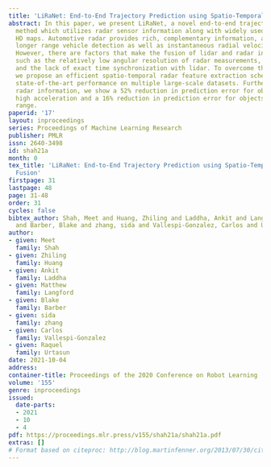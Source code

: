 ```yaml
---
title: 'LiRaNet: End-to-End Trajectory Prediction using Spatio-Temporal Radar Fusion'
abstract: In this paper, we present LiRaNet, a novel end-to-end trajectory prediction
  method which utilizes radar sensor information along with widely used lidar and
  HD maps. Automotive radar provides rich, complementary information, allowing for
  longer range vehicle detection as well as instantaneous radial velocity measurements.
  However, there are factors that make the fusion of lidar and radar information challenging,
  such as the relatively low angular resolution of radar measurements, their sparsity
  and the lack of exact time synchronization with lidar. To overcome these challenges,
  we propose an efficient spatio-temporal radar feature extraction scheme which achieves
  state-of-the-art performance on multiple large-scale datasets. Further, by incorporating
  radar information, we show a 52% reduction in prediction error for objects with
  high acceleration and a 16% reduction in prediction error for objects at longer
  range.
paperid: '17'
layout: inproceedings
series: Proceedings of Machine Learning Research
publisher: PMLR
issn: 2640-3498
id: shah21a
month: 0
tex_title: 'LiRaNet: End-to-End Trajectory Prediction using Spatio-Temporal Radar
  Fusion'
firstpage: 31
lastpage: 48
page: 31-48
order: 31
cycles: false
bibtex_author: Shah, Meet and Huang, Zhiling and Laddha, Ankit and Langford, Matthew
  and Barber, Blake and zhang, sida and Vallespi-Gonzalez, Carlos and Urtasun, Raquel
author:
- given: Meet
  family: Shah
- given: Zhiling
  family: Huang
- given: Ankit
  family: Laddha
- given: Matthew
  family: Langford
- given: Blake
  family: Barber
- given: sida
  family: zhang
- given: Carlos
  family: Vallespi-Gonzalez
- given: Raquel
  family: Urtasun
date: 2021-10-04
address:
container-title: Proceedings of the 2020 Conference on Robot Learning
volume: '155'
genre: inproceedings
issued:
  date-parts:
  - 2021
  - 10
  - 4
pdf: https://proceedings.mlr.press/v155/shah21a/shah21a.pdf
extras: []
# Format based on citeproc: http://blog.martinfenner.org/2013/07/30/citeproc-yaml-for-bibliographies/
---
```

